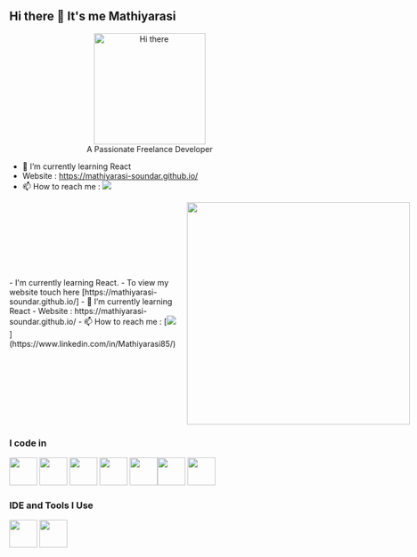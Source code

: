 ## Hi there 👋 It's me Mathiyarasi

<div align="center">
  <img src="https://github.com/user-attachments/assets/49ff329f-8be0-40a9-ac53-c613f1612857" alt="Hi there" width="200"/>
</div>

<div align="center">
A Passionate Freelance Developer
</div>

- 🌱 I’m currently learning React
- Website : https://mathiyarasi-soundar.github.io/
- 📫 How to reach me :   [<img src="https://img.shields.io/badge/LinkedIn-0077B5?style=for-the-badge&logo=linkedin&logoColor=white" />](https://www.linkedin.com/in/Mathiyarasi85/)





<div style="display: flex; justify-content: space-between; align-items: center;">
   <div style="flex: 1;">
     - I'm currently learning React.
     - To view my website touch here [https://mathiyarasi-soundar.github.io/]
- 🌱 I’m currently learning React
- Website : https://mathiyarasi-soundar.github.io/
- 📫 How to reach me :   [<img src="https://img.shields.io/badge/LinkedIn-0077B5?style=for-the-badge&logo=linkedin&logoColor=white" />](https://www.linkedin.com/in/Mathiyarasi85/)
   </div>
  
   <div style="flex-shrink: 0; margin-left: 20px;">
   <img src="https://github.com/user-attachments/assets/f0ab21b7-494c-4aef-9cfd-e14916301745" alt="" width="400"/>
   </div>
</div>

### I code in
<img height="50" width="50" src="https://img.icons8.com/color/48/000000/html-5.png" /> <img height="50" width="50" src="https://img.icons8.com/color/48/000000/css3.png" /> <img height="50" width="50" src="https://img.icons8.com/color/48/000000/sass.png"/> <img height="50" width="50" src="https://img.icons8.com/color/48/000000/bootstrap.png" />
<img height="50" width="50" src="https://img.icons8.com/color/48/000000/javascript.png"/><img height="50" width="50" src="https://img.icons8.com/color/48/000000/react-native.png"/>  <img height="50" width="50" src="https://img.icons8.com/color/48/000000/nodejs.png"/> 

### IDE and Tools I Use
<img height="50" width="50" src="https://img.icons8.com/color/48/000000/visual-studio-code-2019.png"/>  <img height="50" width="50" src="https://img.icons8.com/color/50/000000/git.png"/> 
